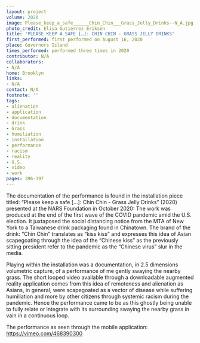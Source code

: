 ```yaml
---
layout: project
volume: 2020
image: Please_keep_a_safe______Chin_Chin___Grass_Jelly_Drinks--N_A.jpg
photo_credit: Elisa Gutiérrez Eriksen
title: 'PLEASE KEEP A SAFE […]: CHIN CHIN - GRASS JELLY DRINKS'
first_performed: first performed on August 16, 2020
place: Governors Island
times_performed: performed three times in 2020
contributor: N/A
collaborators:
- N/A
home: Brooklyn
links:
- N/A
contact: N/A
footnote: ''
tags:
- alienation
- application
- documentation
- drink
- Grass
- humiliation
- installation
- performance
- racism
- reality
- U.S.
- video
- work
pages: 396-397
---
```


The documentation of the performance is found in the installation piece titled: “Please keep a safe […]: Chin Chin - Grass Jelly Drinks” (2020) presented at the NARS Foundation in October 2020: The work was produced at the end of the first wave of the COVID pandemic amid the U.S. election. It juxtaposed the social distancing notice from the MTA of New York to a Taiwanese drink packaging found in Chinatown. The brand of the drink: “Chin Chin” translates as “kiss kiss” and expresses this idea of Asian scapegoating through the idea of the “Chinese kiss” as the previously sitting president refer to the pandemic as the “Chinese virus” slur in the media.

Playing within the installation was a documentation, in 2.5 dimensions volumetric capture, of a performance of me gently swaying the nearby grass. The short looped video available through a downloadable augmented reality application comes from this idea of remoteness and alienation as Asians, in general, were scapegoated as a vector of disease while suffering humiliation and more by other citizens through systemic racism during the pandemic. Hence the performance came to be as this ghostly being unable to fully relate or integrate with its surrounding swaying the nearby grass in vain in a continuous loop.

The performance as seen through the mobile application: https://vimeo.com/468390300
